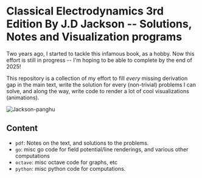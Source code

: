 
# Classical Electrodynamics 3rd Edition By J.D Jackson -- Solutions, Notes and Visualization programs

Two years ago, I started to tackle this infamous book, as a hobby. Now this effort is still in progress -- I'm hoping to be able to complete by the end of 2025!

This repository is a collection of my effort to fill *every* missing derivation gap in the main text, write the solution for every (non-trivial) problems I can solve, and along the way, write code to render a lot of cool visualizations (animations).

![Jackson-panghu](https://github.com/euphoricrhino/jackson-em-notes/assets/107862003/5f90e51b-0998-4eb2-bb91-77a4bf172ab9)

## Content

* `pdf`: Notes on the text, and solutions to the problems.
* `go`: misc go code for field potential/line renderings, and various other computations
* `octave`: misc octave code for graphs, etc
* `python`: misc python code for computations.

